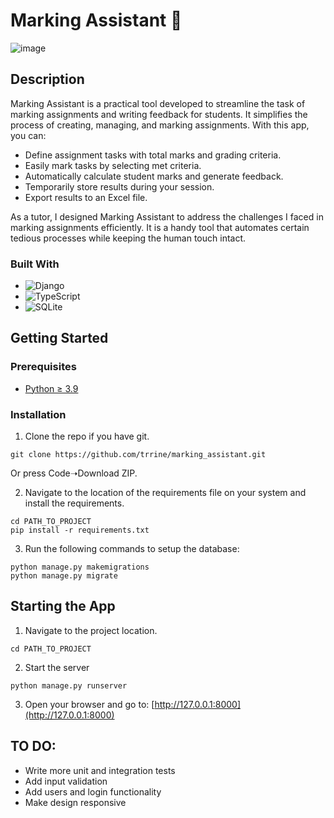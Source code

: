 # Marking Assistant 📝

![image](https://github.com/trrine/marking_assistant/assets/41973043/e0df6aea-1534-47dd-a122-b6d36bb48133)

## Description

Marking Assistant is a practical tool developed to streamline the task of marking assignments and writing feedback for students. It simplifies the process of creating, managing, and marking assignments. With this app, you can:
- Define assignment tasks with total marks and grading criteria.
- Easily mark tasks by selecting met criteria.
- Automatically calculate student marks and generate feedback.
- Temporarily store results during your session.
- Export results to an Excel file.

As a tutor, I designed Marking Assistant to address the challenges I faced in marking assignments efficiently. It is a handy tool that automates certain tedious processes while keeping the human touch intact.

### Built With
- ![Django](https://img.shields.io/badge/django-%23092E20.svg?style=for-the-badge&logo=django&logoColor=white)
- ![TypeScript](https://img.shields.io/badge/typescript-%23007ACC.svg?style=for-the-badge&logo=typescript&logoColor=white)
- ![SQLite](https://img.shields.io/badge/sqlite-%2307405e.svg?style=for-the-badge&logo=sqlite&logoColor=white)

## Getting Started

### Prerequisites
* [Python ≥ 3.9](https://www.python.org/downloads/)

### Installation 
1. Clone the repo if you have git.
```
git clone https://github.com/trrine/marking_assistant.git
```
Or press Code➝Download ZIP.

2. Navigate to the location of the requirements file on your system and install the requirements.
```
cd PATH_TO_PROJECT
pip install -r requirements.txt
```
3. Run the following commands to setup the database:
```
python manage.py makemigrations
python manage.py migrate
```

## Starting the App
1. Navigate to the project location.
```
cd PATH_TO_PROJECT
```
2. Start the server
```
python manage.py runserver
```
3. Open your browser and go to:
[http://127.0.0.1:8000](http://127.0.0.1:8000)

## TO DO:
- Write more unit and integration tests
- Add input validation
- Add users and login functionality
- Make design responsive
